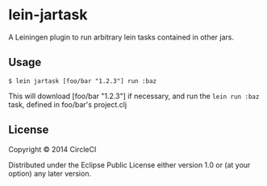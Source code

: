 # lein-jartask

A Leiningen plugin to run arbitrary lein tasks contained in other jars.

## Usage

    $ lein jartask [foo/bar "1.2.3"] run :baz

This will download [foo/bar "1.2.3"] if necessary, and run the `lein run :baz` task, defined in foo/bar's project.clj

## License

Copyright © 2014 CircleCI

Distributed under the Eclipse Public License either version 1.0 or (at
your option) any later version.
